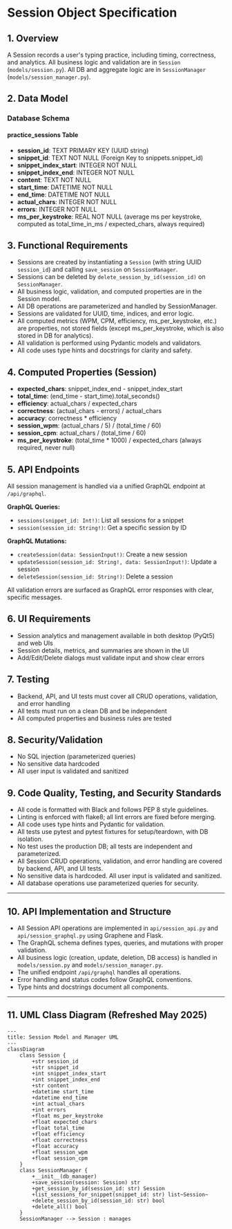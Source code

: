 <!-- filepath: d:\OneDrive\Documents\SeanDev\AITypingTrainer\Prompts\Session.md -->
# Session Object Specification

## 1. Overview
A Session records a user's typing practice, including timing, correctness, and analytics. All business logic and validation are in `Session` (`models/session.py`). All DB and aggregate logic are in `SessionManager` (`models/session_manager.py`).

## 2. Data Model

### Database Schema

#### practice_sessions Table
- **session_id**: TEXT PRIMARY KEY (UUID string)
- **snippet_id**: TEXT NOT NULL (Foreign Key to snippets.snippet_id)
- **snippet_index_start**: INTEGER NOT NULL
- **snippet_index_end**: INTEGER NOT NULL
- **content**: TEXT NOT NULL
- **start_time**: DATETIME NOT NULL
- **end_time**: DATETIME NOT NULL
- **actual_chars**: INTEGER NOT NULL
- **errors**: INTEGER NOT NULL
- **ms_per_keystroke**: REAL NOT NULL (average ms per keystroke, computed as total_time_in_ms / expected_chars, always required)

## 3. Functional Requirements
- Sessions are created by instantiating a `Session` (with string UUID `session_id`) and calling `save_session` on `SessionManager`.
- Sessions can be deleted by `delete_session_by_id(session_id)` on `SessionManager`.
- All business logic, validation, and computed properties are in the Session model.
- All DB operations are parameterized and handled by SessionManager.
- Sessions are validated for UUID, time, indices, and error logic.
- All computed metrics (WPM, CPM, efficiency, ms_per_keystroke, etc.) are properties, not stored fields (except ms_per_keystroke, which is also stored in DB for analytics).
- All validation is performed using Pydantic models and validators.
- All code uses type hints and docstrings for clarity and safety.

## 4. Computed Properties (Session)
- **expected_chars**: snippet_index_end - snippet_index_start
- **total_time**: (end_time - start_time).total_seconds()
- **efficiency**: actual_chars / expected_chars
- **correctness**: (actual_chars - errors) / actual_chars
- **accuracy**: correctness * efficiency
- **session_wpm**: (actual_chars / 5) / (total_time / 60)
- **session_cpm**: actual_chars / (total_time / 60)
- **ms_per_keystroke**: (total_time * 1000) / expected_chars (always required, never null)

## 5. API Endpoints
All session management is handled via a unified GraphQL endpoint at `/api/graphql`.

**GraphQL Queries:**
- `sessions(snippet_id: Int!)`: List all sessions for a snippet
- `session(session_id: String!)`: Get a specific session by ID

**GraphQL Mutations:**
- `createSession(data: SessionInput!)`: Create a new session
- `updateSession(session_id: String!, data: SessionInput!)`: Update a session
- `deleteSession(session_id: String!)`: Delete a session

All validation errors are surfaced as GraphQL error responses with clear, specific messages.

## 6. UI Requirements
- Session analytics and management available in both desktop (PyQt5) and web UIs
- Session details, metrics, and summaries are shown in the UI
- Add/Edit/Delete dialogs must validate input and show clear errors

## 7. Testing
- Backend, API, and UI tests must cover all CRUD operations, validation, and error handling
- All tests must run on a clean DB and be independent
- All computed properties and business rules are tested

## 8. Security/Validation
- No SQL injection (parameterized queries)
- No sensitive data hardcoded
- All user input is validated and sanitized

## 9. Code Quality, Testing, and Security Standards
- All code is formatted with Black and follows PEP 8 style guidelines.
- Linting is enforced with flake8; all lint errors are fixed before merging.
- All code uses type hints and Pydantic for validation.
- All tests use pytest and pytest fixtures for setup/teardown, with DB isolation.
- No test uses the production DB; all tests are independent and parameterized.
- All Session CRUD operations, validation, and error handling are covered by backend, API, and UI tests.
- No sensitive data is hardcoded. All user input is validated and sanitized.
- All database operations use parameterized queries for security.

---

## 10. API Implementation and Structure
- All Session API operations are implemented in `api/session_api.py` and `api/session_graphql.py` using Graphene and Flask.
- The GraphQL schema defines types, queries, and mutations with proper validation.
- All business logic (creation, update, deletion, DB access) is handled in `models/session.py` and `models/session_manager.py`.
- The unified endpoint `/api/graphql` handles all operations.
- Error handling and status codes follow GraphQL conventions.
- Type hints and docstrings document all components.

---

## 11. UML Class Diagram (Refreshed May 2025)

```mermaid
---
title: Session Model and Manager UML
---
classDiagram
    class Session {
        +str session_id
        +str snippet_id
        +int snippet_index_start
        +int snippet_index_end
        +str content
        +datetime start_time
        +datetime end_time
        +int actual_chars
        +int errors
        +float ms_per_keystroke
        +float expected_chars
        +float total_time
        +float efficiency
        +float correctness
        +float accuracy
        +float session_wpm
        +float session_cpm
    }
    class SessionManager {
        +__init__(db_manager)
        +save_session(session: Session) str
        +get_session_by_id(session_id: str) Session
        +list_sessions_for_snippet(snippet_id: str) list~Session~
        +delete_session_by_id(session_id: str) bool
        +delete_all() bool
    }
    SessionManager --> Session : manages
```
